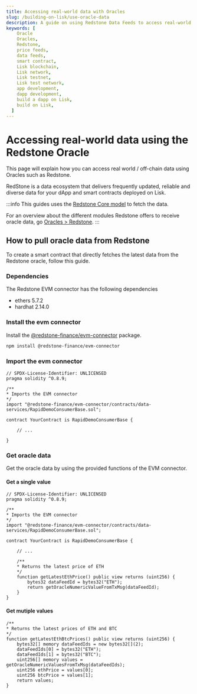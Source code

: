 ```yaml
---
title: Accessing real-world data with Oracles
slug: /building-on-lisk/use-oracle-data
description: A guide on using Redstone Data Feeds to access real-world data such as asset prices, directly from your smart contracts on the Lisk testnet.
keywords: [
    Oracle
    Oracles,
    Redstone,
    price feeds,
    data feeds,
    smart contract,
    Lisk blockchain,
    Lisk network,
    Lisk testnet,
    Lisk test network,
    app development,
    dapp development,
    build a dapp on Lisk,
    build on Lisk,
  ]
---
```


# Accessing real-world data using the Redstone Oracle

This page will explain how you can access real world / off-chain data using Oracles such as Redstone.

RedStone is a data ecosystem that delivers frequently updated, reliable and diverse data for your dApp and smart contracts deployed on Lisk.

:::info
This guides uses the [Redstone Core model](https://docs.redstone.finance/docs/get-started/models/redstone-core) to fetch the data.

For an overview about the different modules Redstone offers to receive oracle data, go [Oracles > Redstone](lisk-tools/oracles#redstone).
:::


## How to pull oracle data from Redstone

To create a smart contract that directly fetches the latest data from the Redstone oracle, follow this guide.

### Dependencies

The Redstone EVM connector has the following dependencies

- ethers 5.7.2
- hardhat 2.14.0

### Install the evm connector
Install the [@redstone-finance/evm-connector](https://www.npmjs.com/package/@redstone-finance/evm-connector) package.

```sh
npm install @redstone-finance/evm-connector
```

### Import the evm connector

```solidity
// SPDX-License-Identifier: UNLICENSED
pragma solidity ^0.8.9;

/**
* Imports the EVM connector
*/
import "@redstone-finance/evm-connector/contracts/data-services/RapidDemoConsumerBase.sol";

contract YourContract is RapidDemoConsumerBase {

    // ...

}
```
### Get oracle data

Get the oracle data by using the provided functions of the EVM connector.

#### Get a single value

```solidity
// SPDX-License-Identifier: UNLICENSED
pragma solidity ^0.8.9;

/**
* Imports the EVM connector
*/
import "@redstone-finance/evm-connector/contracts/data-services/RapidDemoConsumerBase.sol";

contract YourContract is RapidDemoConsumerBase {

    // ...

    /**
    * Returns the latest price of ETH
    */
    function getLatestEthPrice() public view returns (uint256) {
        bytes32 dataFeedId = bytes32("ETH");
        return getOracleNumericValueFromTxMsg(dataFeedId);
    }
}
```

#### Get mutiple values

```solidity
/**
* Returns the latest prices of ETH and BTC
*/
function getLatestEthBtcPrices() public view returns (uint256) {
    bytes32[] memory dataFeedIds = new bytes32[](2);
    dataFeedIds[0] = bytes32("ETH");
    dataFeedIds[1] = bytes32("BTC");
    uint256[] memory values = getOracleNumericValuesFromTxMsg(dataFeedIds);
    uint256 ethPrice = values[0];
    uint256 btcPrice = values[1];
    return values;
}
```